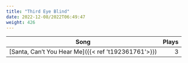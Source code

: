 ```yaml
---
title: "Third Eye Blind"
date: 2022-12-08/2022T06:49:47
weight: 426
---
```




 Song | Plays 
----- | -----:
[Santa, Can’t You Hear Me]({{< ref 't192361761'>}}) | 3
